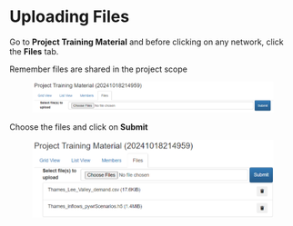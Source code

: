 # Uploading Files

Go to **Project Training Material** and before clicking on any network, click the **Files** tab.

Remember files are shared in the project scope

<figure><img src="../../.gitbook/assets/image (32).png" alt=""><figcaption></figcaption></figure>

Choose the files and click on **Submit**

<figure><img src="../../.gitbook/assets/image (31).png" alt=""><figcaption></figcaption></figure>
